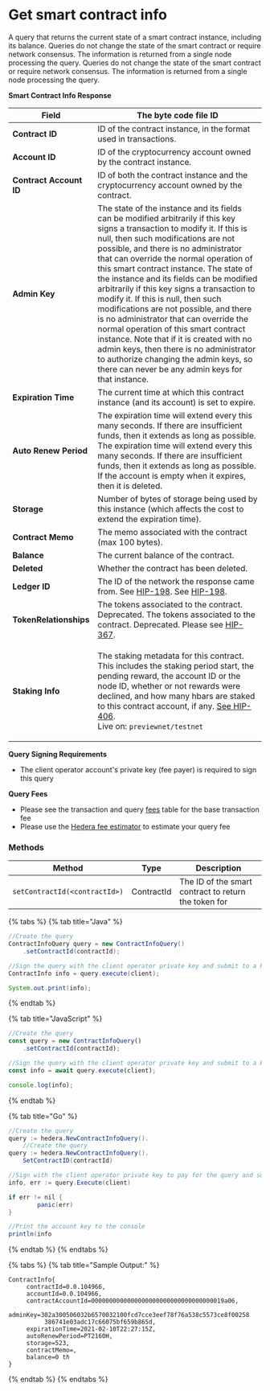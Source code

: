 # Get smart contract info

A query that returns the current state of a smart contract instance, including its balance. Queries do not change the state of the smart contract or require network consensus. The information is returned from a single node processing the query. Queries do not change the state of the smart contract or require network consensus. The information is returned from a single node processing the query.

**Smart Contract Info Response**

| **Field**               | The byte code file ID                                                                                                                                                                                                                                                                                                                                                                                                                                                                                                                                                                                                                                                                                                                               |
| ----------------------- | --------------------------------------------------------------------------------------------------------------------------------------------------------------------------------------------------------------------------------------------------------------------------------------------------------------------------------------------------------------------------------------------------------------------------------------------------------------------------------------------------------------------------------------------------------------------------------------------------------------------------------------------------------------------------------------------------------------------------------------------------- |
| **Contract ID**         | ID of the contract instance, in the format used in transactions.                                                                                                                                                                                                                                                                                                                                                                                                                                                                                                                                                                                                                                                                                    |
| **Account ID**          | ID of the cryptocurrency account owned by the contract instance.                                                                                                                                                                                                                                                                                                                                                                                                                                                                                                                                                                                                                                                                                    |
| **Contract Account ID** | ID of both the contract instance and the cryptocurrency account owned by the contract.                                                                                                                                                                                                                                                                                                                                                                                                                                                                                                                                                                                                                                                              |
| **Admin Key**           | The state of the instance and its fields can be modified arbitrarily if this key signs a transaction to modify it. If this is null, then such modifications are not possible, and there is no administrator that can override the normal operation of this smart contract instance. The state of the instance and its fields can be modified arbitrarily if this key signs a transaction to modify it. If this is null, then such modifications are not possible, and there is no administrator that can override the normal operation of this smart contract instance. Note that if it is created with no admin keys, then there is no administrator to authorize changing the admin keys, so there can never be any admin keys for that instance. |
| **Expiration Time**     | The current time at which this contract instance (and its account) is set to expire.                                                                                                                                                                                                                                                                                                                                                                                                                                                                                                                                                                                                                                                                |
| **Auto Renew Period**   | The expiration time will extend every this many seconds. If there are insufficient funds, then it extends as long as possible. The expiration time will extend every this many seconds. If there are insufficient funds, then it extends as long as possible. If the account is empty when it expires, then it is deleted.                                                                                                                                                                                                                                                                                                                                                                                                                          |
| **Storage**             | Number of bytes of storage being used by this instance (which affects the cost to extend the expiration time).                                                                                                                                                                                                                                                                                                                                                                                                                                                                                                                                                                                                                                      |
| **Contract Memo**       | The memo associated with the contract (max 100 bytes).                                                                                                                                                                                                                                                                                                                                                                                                                                                                                                                                                                                                                                                                                              |
| **Balance**             | The current balance of the contract.                                                                                                                                                                                                                                                                                                                                                                                                                                                                                                                                                                                                                                                                                                                |
| **Deleted**             | Whether the contract has been deleted.                                                                                                                                                                                                                                                                                                                                                                                                                                                                                                                                                                                                                                                                                                              |
| **Ledger ID**           | The ID of the network the response came from. See [HIP-198](https://hips.hedera.com/hip/hip-198). See [HIP-198](https://hips.hedera.com/hip/hip-198).                                                                                                                                                                                                                                                                                                                                                                                                                                                                                                                                                                                               |
| **TokenRelationships**  | The tokens associated to the contract. Deprecated. The tokens associated to the contract. Deprecated. Please see [HIP-367](https://hips.hedera.com/hip/hip-367).                                                                                                                                                                                                                                                                                                                                                                                                                                                                                                                                                                                    |
| **Staking Info**        | <p>The staking metadata for this contract. This includes the staking period start, the pending reward, the account ID or the node ID, whether or not rewards were declined, and how many hbars are staked to this contract account, if any. <a href="https://hips.hedera.com/hip/hip-406">See HIP-406</a>.<br>Live on: <code>previewnet/testnet</code></p>                                                                                                                                                                                                                                                                                                                                                                                                                                                                                                                                                                                                                                                                                                                           |

**Query Signing Requirements**

* The client operator account's private key (fee payer) is required to sign this query

**Query Fees**

* Please see the transaction and query [fees](../../../networks/mainnet/fees/#transaction-and-query-fees) table for the base transaction fee
* Please use the [Hedera fee estimator](https://hedera.com/fees) to estimate your query fee&#x20;

### Methods

| Method                              | Type       | Description                                          |
| ----------------------------------- | ---------- | ---------------------------------------------------- |
| `setContractId(<contractId>)` | ContractId | The ID of the smart contract to return the token for |

{% tabs %}
{% tab title="Java" %}
```java
//Create the query
ContractInfoQuery query = new ContractInfoQuery()
    .setContractId(contractId);

//Sign the query with the client operator private key and submit to a Hedera network
ContractInfo info = query.execute(client);

System.out.print(info);
```
{% endtab %}

{% tab title="JavaScript" %}
```javascript
//Create the query
const query = new ContractInfoQuery()
    .setContractId(contractId);

//Sign the query with the client operator private key and submit to a Hedera network
const info = await query.execute(client);

console.log(info);
```
{% endtab %}

{% tab title="Go" %}
```java
//Create the query
query := hedera.NewContractInfoQuery().
    //Create the query
query := hedera.NewContractInfoQuery().
    SetContractID(contractId)

//Sign with the client operator private key to pay for the query and submit the query to a Hedera network
info, err := query.Execute(client)

if err != nil {
        panic(err)
}

//Print the account key to the console
println(info
```
{% endtab %}
{% endtabs %}

{% tabs %}
{% tab title="Sample Output:" %}
```
ContractInfo{
     contractId=0.0.104966, 
     accountId=0.0.104966, 
     contractAccountId=0000000000000000000000000000000000019a06,    
     adminKey=302a300506032b6570032100fcd7cce3eef78f76a538c5573ce8f00258 
          386741e03adc17c66075bf659b865d, 
     expirationTime=2021-02-10T22:27:15Z,    
     autoRenewPeriod=PT2160H, 
     storage=523, 
     contractMemo=, 
     balance=0 tℏ
}
```
{% endtab %}
{% endtabs %}
